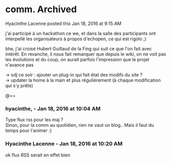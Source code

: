 #  comm. Archived

Hyacinthe Lacenne posted this Jan 18, 2016 at 9:15 AM

j'ai participé à un hackathon ce we, et dans la salle des participants ont
interpellé les organisateurs à propos d'echopen, ce qui est rigolo ;)  
  
btw, j'ai croisé Hubert Guillaud de la Fing qui suit ce que l'on fait avec
intérêt. En revanche, il nous fait remarquer que depuis le wiki, on ne voit
pas les évolutions et du coup, on aurait parfois l'impression que le projet
n'avance pas  
  
-&gt; odj ce soir : ajouter un plug-in qui fait état des modifs du site ?  
-&gt; updater la home à la main et plus régulièrement (à chaque modification qui s'y prête)  
  
@++

### **hyacinthe,** - Jan 18, 2016 at 10:04 AM

Type flux rss pour les maj ?  
Sinon, pour la comm au quotidien, rien ne vaut un blog.. Mais il faut du temps
pour l'animer :)

### **Hyacinthe Lacenne** - Jan 18, 2016 at 10:20 AM

ok flux RSS serait en effet bien

